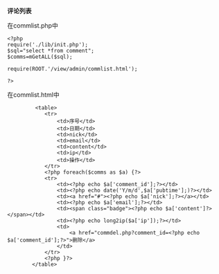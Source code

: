 **评论列表**

在commlist.php中

    <?php
    require('./lib/init.php');
    $sql="select *from comment";
    $comms=mGetALL($sql);
    
    require(ROOT.'/view/admin/commlist.html');
    
    ?>

在commlist.html中

 			 <table>
                <tr>
                    <td>序号</td>
                    <td>日期</td>
                    <td>nick</td>
                    <td>email</td>
                    <td>content</td>
                    <td>ip</td>
                    <td>操作</td>
                </tr>
                <?php foreach($comms as $a) {?>
                <tr>
                    <td><?php echo $a['comment_id'];?></td>
                    <td><?php echo date('Y/m/d',$a['pubtime'];)?></td>
                    <td><a href="#"><?php echo $a['nick'];?></a></td>
                    <td><?php echo $a['email'];?></td>
                    <td><span class="badge"><?php echo $a['content']?></span></td>
                    <td><?php echo long2ip($a['ip']);?></td>
                    <td>
                        <a href="commdel.php?comment_id=<?php echo $a['comment_id'];?>">删除</a>
                    </td>
                </tr>
                <?php }?>
            </table>



